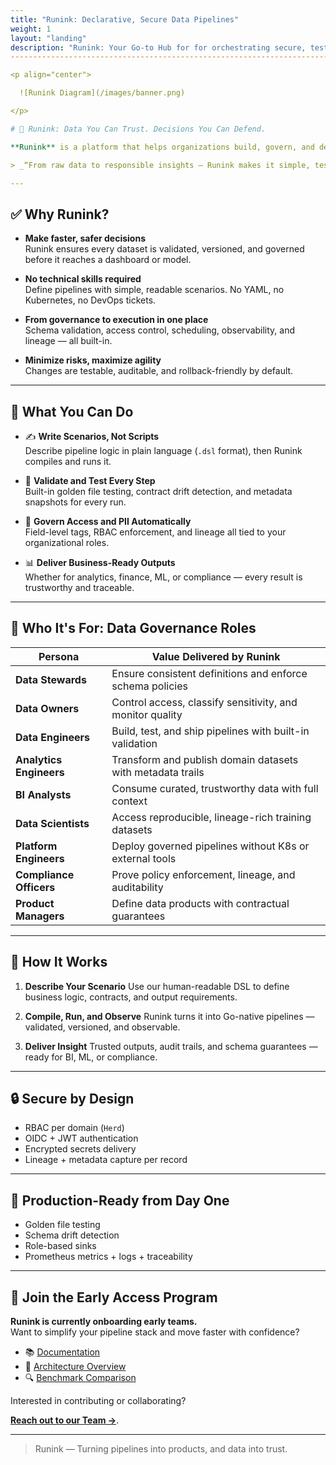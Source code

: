```yaml
---
title: "Runink: Declarative, Secure Data Pipelines"
weight: 1
layout: "landing"
description: "Runink: Your Go-to Hub for for orchestrating secure, testable, and governance-driven data pipelines at scale. Fitting your Cloud, Data Engineering, and Generative AI initiatives with secure solutions, and cutting-edge compliant technologies."
--------------------------------------------------------------------------------------------------------------------------------

<p align="center">

  ![Runink Diagram](/images/banner.png)

</p>

# 🚀 Runink: Data You Can Trust. Decisions You Can Defend.

**Runink** is a platform that helps organizations build, govern, and deliver reliable data pipelines — all without managing complex infrastructure or relying solely on engineers.

> _“From raw data to responsible insights — Runink makes it simple, testable, and traceable.”_

---
```


## ✅ Why Runink?

- **Make faster, safer decisions**  
  Runink ensures every dataset is validated, versioned, and governed before it reaches a dashboard or model.

- **No technical skills required**  
  Define pipelines with simple, readable scenarios. No YAML, no Kubernetes, no DevOps tickets.

- **From governance to execution in one place**  
  Schema validation, access control, scheduling, observability, and lineage — all built-in.

- **Minimize risks, maximize agility**  
  Changes are testable, auditable, and rollback-friendly by default.

---

## 🧠 What You Can Do

- ✍️ **Write Scenarios, Not Scripts**  
  Describe pipeline logic in plain language (`.dsl` format), then Runink compiles and runs it.

- 🧪 **Validate and Test Every Step**  
  Built-in golden file testing, contract drift detection, and metadata snapshots for every run.

- 🔐 **Govern Access and PII Automatically**  
  Field-level tags, RBAC enforcement, and lineage all tied to your organizational roles.

- 📊 **Deliver Business-Ready Outputs**  
  Whether for analytics, finance, ML, or compliance — every result is trustworthy and traceable.

---

## 👥 Who It's For: Data Governance Roles

| Persona                      | Value Delivered by Runink                                  |
|-----------------------------|-------------------------------------------------------------|
| **Data Stewards**           | Ensure consistent definitions and enforce schema policies   |
| **Data Owners**             | Control access, classify sensitivity, and monitor quality   |
| **Data Engineers**          | Build, test, and ship pipelines with built-in validation    |
| **Analytics Engineers**     | Transform and publish domain datasets with metadata trails  |
| **BI Analysts**             | Consume curated, trustworthy data with full context         |
| **Data Scientists**         | Access reproducible, lineage-rich training datasets         |
| **Platform Engineers**      | Deploy governed pipelines without K8s or external tools     |
| **Compliance Officers**     | Prove policy enforcement, lineage, and auditability         |
| **Product Managers**        | Define data products with contractual guarantees            |

---

## 📌 How It Works

1. **Describe Your Scenario**
   Use our human-readable DSL to define business logic, contracts, and output requirements.

2. **Compile, Run, and Observe**
   Runink turns it into Go-native pipelines — validated, versioned, and observable.

3. **Deliver Insight**
   Trusted outputs, audit trails, and schema guarantees — ready for BI, ML, or compliance.

---

## 🔒 Secure by Design

- RBAC per domain (`Herd`)
- OIDC + JWT authentication
- Encrypted secrets delivery
- Lineage + metadata capture per record

---

## 🧪 Production-Ready from Day One

- Golden file testing  
- Schema drift detection  
- Role-based sinks  
- Prometheus metrics + logs + traceability  

---

## 🚧 Join the Early Access Program

**Runink is currently onboarding early teams.**  
Want to simplify your pipeline stack and move faster with confidence?

* 📚 [Documentation](/docs/)
* 🧠 [Architecture Overview](/docs/architecture/)
* 🔍 [Benchmark Comparison](/docs/benchmark/)

Interested in contributing or collaborating? 

[**Reach out to our Team →**](/contact).

---

> Runink — Turning pipelines into products, and data into trust.